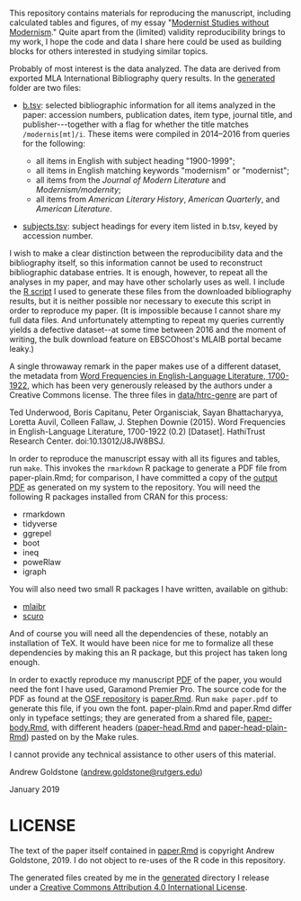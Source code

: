 This repository contains materials for reproducing the manuscript, including calculated tables and figures, of my essay "[Modernist Studies without Modernism](https://osf.io/wrhj2/)." Quite apart from the (limited) validity reproducibility brings to my work, I hope the code and data I share here could be used as building blocks for others interested in studying similar topics.

Probably of most interest is the data analyzed. The data are derived from exported MLA International Bibliography query results. In the [generated](generated) folder are two files:

- [b.tsv](generated/b.tsv): selected bibliographic information for all items analyzed in the paper: accession numbers, publication dates, item type, journal title, and publisher---together with a flag for whether the title matches `/modernis[mt]/i`. These items were compiled in 2014–2016 from queries for the following:

    + all items in English with subject heading "1900-1999";
    + all items in English matching keywords "modernism" or "modernist";
    + all items from the *Journal of Modern Literature* and *Modernism/modernity*;
    + all items from *American Literary History*, *American Quarterly*, and *American Literature*.

- [subjects.tsv](generated/subjects.tsv): subject headings for every item listed in b.tsv, keyed by accession number.

I wish to make a clear distinction between the reproducibility data and the bibliography itself, so this information cannot be used to reconstruct bibliographic database entries. It is enough, however, to repeat all the analyses in my paper, and may have other scholarly uses as well. I include the [R script](process_data.R) I used to generate these files from the downloaded bibliography results, but it is neither possible nor necessary to execute this script in order to reproduce my paper. (It is impossible because I cannot share my full data files. And unfortunately attempting to repeat my queries currently yields a defective dataset--at some time between 2016 and the moment of writing, the bulk download feature on EBSCOhost's MLAIB portal became leaky.)

A single throwaway remark in the paper makes use of a different dataset, the metadata from [Word Frequencies in English-Language Literature, 1700-1922](http://dx.doi.org/10.13012/J8JW8BSJ), which has been very generously released by the authors under a Creative Commons license. The three files in [data/htrc-genre](data/htrc-genre) are part of

Ted Underwood, Boris Capitanu, Peter Organisciak, Sayan Bhattacharyya, Loretta Auvil, Colleen Fallaw, J. Stephen Downie (2015). Word Frequencies in English-Language Literature, 1700-1922 (0.2) \[Dataset\]. HathiTrust Research Center. doi:10.13012/J8JW8BSJ.

In order to reproduce the manuscript essay with all its figures and tables, run `make`. This invokes the `rmarkdown` R package to generate a PDF file from paper-plain.Rmd; for comparison, I have committed a copy of the [output PDF](paper-plain.pdf) as generated on my system to the repository. You will need the following R packages installed from CRAN for this process:

- rmarkdown
- tidyverse
- ggrepel
- boot
- ineq
- poweRlaw
- igraph

You will also need two small R packages I have written, available on github:

- [mlaibr](http://github.com/agoldst/mlaibr)
- [scuro](http://github.com/agoldst/scuro)

And of course you will need all the dependencies of these, notably an installation of TeX. It would have been nice for me to formalize all these dependencies by making this an R package, but this project has taken long enough.

In order to exactly reproduce my manuscript [PDF](https://osf.io/wrhj2/) of the paper, you would need the font I have used, Garamond Premier Pro. The source code for the PDF as found at the [OSF repository](https://osf.io/frcys) is [paper.Rmd](paper.Rmd). Run `make paper.pdf` to generate this file, if you own the font. paper-plain.Rmd and paper.Rmd differ only in typeface settings; they are generated from a shared file, [paper-body.Rmd](paper-body.Rmd), with different headers ([paper-head.Rmd](paper-head.Rmd) and [paper-head-plain-Rmd](paper-head-plain.Rmd)) pasted on by the Make rules.

I cannot provide any technical assistance to other users of this material.

Andrew Goldstone (<andrew.goldstone@rutgers.edu>)

January 2019

# LICENSE

The text of the paper itself contained in [paper.Rmd](paper.Rmd) is copyright Andrew Goldstone, 2019. I do not object to re-uses of the R code in this repository.

The generated files created by me in the [generated](generated) directory I release under a [Creative Commons Attribution 4.0 International License](http://creativecommons.org/licenses/by/4.0).
